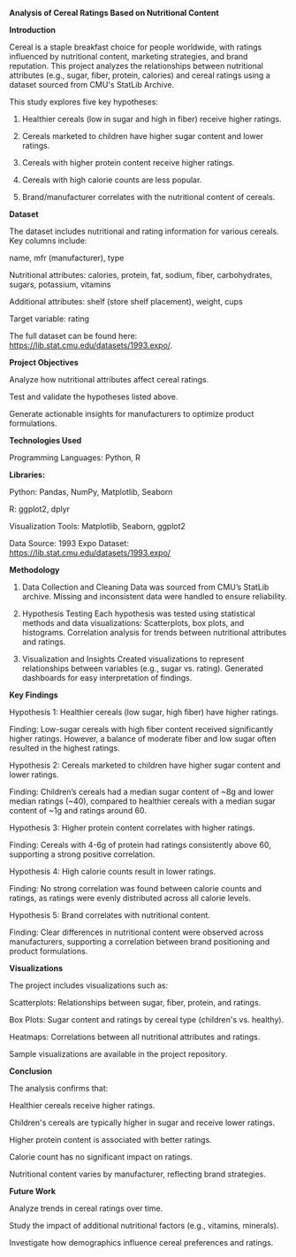**Analysis of Cereal Ratings Based on Nutritional Content**

**Introduction**

Cereal is a staple breakfast choice for people worldwide, with ratings influenced by nutritional content, marketing strategies, and brand reputation. This project analyzes the relationships between nutritional attributes (e.g., sugar, fiber, protein, calories) and cereal ratings using a dataset sourced from CMU's StatLib Archive.

This study explores five key hypotheses:

1. Healthier cereals (low in sugar and high in fiber) receive higher ratings.

2. Cereals marketed to children have higher sugar content and lower ratings.

3. Cereals with higher protein content receive higher ratings.

4. Cereals with high calorie counts are less popular.

5. Brand/manufacturer correlates with the nutritional content of cereals.


**Dataset**

The dataset includes nutritional and rating information for various cereals. Key columns include:

name, mfr (manufacturer), type

Nutritional attributes: calories, protein, fat, sodium, fiber, carbohydrates, sugars, potassium, vitamins

Additional attributes: shelf (store shelf placement), weight, cups

Target variable: rating

The full dataset can be found here: https://lib.stat.cmu.edu/datasets/1993.expo/.



**Project Objectives**

Analyze how nutritional attributes affect cereal ratings.

Test and validate the hypotheses listed above.

Generate actionable insights for manufacturers to optimize product formulations.


**Technologies Used**

Programming Languages: Python, R


**Libraries:**

Python: Pandas, NumPy, Matplotlib, Seaborn

R: ggplot2, dplyr

Visualization Tools: Matplotlib, Seaborn, ggplot2

Data Source: 1993 Expo Dataset: https://lib.stat.cmu.edu/datasets/1993.expo/



**Methodology**
1. Data Collection and Cleaning
Data was sourced from CMU’s StatLib archive.
Missing and inconsistent data were handled to ensure reliability.

2. Hypothesis Testing
Each hypothesis was tested using statistical methods and data visualizations:
Scatterplots, box plots, and histograms.
Correlation analysis for trends between nutritional attributes and ratings.

3. Visualization and Insights
Created visualizations to represent relationships between variables (e.g., sugar vs. rating).
Generated dashboards for easy interpretation of findings.



**Key Findings**

Hypothesis 1: Healthier cereals (low sugar, high fiber) have higher ratings.

Finding: Low-sugar cereals with high fiber content received significantly higher ratings. However, a balance of moderate fiber and low sugar often resulted in the highest ratings.


Hypothesis 2: Cereals marketed to children have higher sugar content and lower ratings.

Finding: Children’s cereals had a median sugar content of ~8g and lower median ratings (~40), compared to healthier cereals with a median sugar content of ~1g and ratings around 60.


Hypothesis 3: Higher protein content correlates with higher ratings.

Finding: Cereals with 4-6g of protein had ratings consistently above 60, supporting a strong positive correlation.


Hypothesis 4: High calorie counts result in lower ratings.

Finding: No strong correlation was found between calorie counts and ratings, as ratings were evenly distributed across all calorie levels.


Hypothesis 5: Brand correlates with nutritional content.

Finding: Clear differences in nutritional content were observed across manufacturers, supporting a correlation between brand positioning and product formulations.


**Visualizations**

The project includes visualizations such as:

Scatterplots: Relationships between sugar, fiber, protein, and ratings.

Box Plots: Sugar content and ratings by cereal type (children's vs. healthy).

Heatmaps: Correlations between all nutritional attributes and ratings.

Sample visualizations are available in the project repository.



**Conclusion**

The analysis confirms that:

Healthier cereals receive higher ratings.

Children's cereals are typically higher in sugar and receive lower ratings.

Higher protein content is associated with better ratings.

Calorie count has no significant impact on ratings.

Nutritional content varies by manufacturer, reflecting brand strategies.



**Future Work**

Analyze trends in cereal ratings over time.

Study the impact of additional nutritional factors (e.g., vitamins, minerals).

Investigate how demographics influence cereal preferences and ratings.
